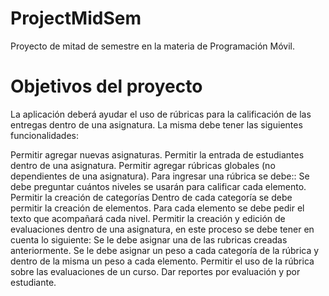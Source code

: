 # ProjectMidSem
Proyecto de mitad de semestre en la materia de Programación Móvil.

# Objetivos del proyecto #

La aplicación deberá ayudar el uso de rúbricas para la calificación de las entregas dentro de una asignatura. La misma debe tener las siguientes funcionalidades:

Permitir agregar nuevas asignaturas.
Permitir la entrada de estudiantes dentro de una asignatura.
Permitir agregar rúbricas globales (no dependientes de una asignatura). Para ingresar una rúbrica se debe::
Se debe preguntar cuántos niveles se usarán para calificar cada elemento.
Permitir la creación de categorías
Dentro de cada categoría se debe permitir la creación de elementos. Para cada elemento se debe pedir el texto que acompañará cada nivel.
Permitir la creación y edición de evaluaciones dentro de una asignatura, en este proceso se debe tener en cuenta lo siguiente:
Se le debe asignar una de las rubricas creadas anteriormente.
Se le debe asignar un peso a cada categoría de la rúbrica y dentro de la misma un peso a cada elemento.
Permitir el uso de la rúbrica sobre las evaluaciones de un curso.
Dar reportes por evaluación y por estudiante.
